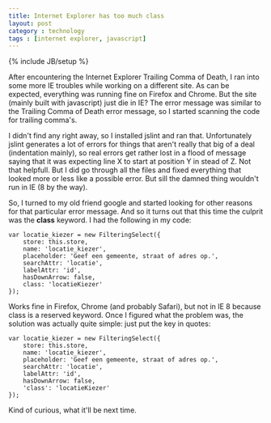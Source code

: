```yaml
---
title: Internet Explorer has too much class
layout: post
category : technology
tags : [internet explorer, javascript]
---
```

{% include JB/setup %}

After encountering the Internet Explorer Trailing Comma of Death, I ran into some more IE troubles while working on a different site. As can be expected, everything was running fine on Firefox and Chrome. But the site (mainly built with javascript) just die in IE? The error message was similar to the Trailing Comma of Death error message, so I started scanning the code for trailing comma's. 

I didn't find any right away, so I installed jslint and ran that. Unfortunately jslint generates a lot of errors for things that aren't really that big of a deal (indentation mainly), so real errors get rather lost in a flood of message saying that it was expecting line X to start at position Y in stead of Z. Not that helpfull. But I did go through all the files and fixed everything that looked more or less like a possible error. But sill the damned thing wouldn't run in IE (8 by the way).

So, I turned to my old friend google and started looking for other reasons for that particular error message. And so it turns out that this time the culprit was the **class** keyword. I had the following in my code:

	var locatie_kiezer = new FilteringSelect({
		store: this.store,
		name: 'locatie_kiezer',
		placeholder: 'Geef een gemeente, straat of adres op.',
		searchAttr: 'locatie',
		labelAttr: 'id',
		hasDownArrow: false,
		class: 'locatieKiezer'
	});

Works fine in Firefox, Chrome (and probably Safari), but not in IE 8 because class is a reserved keyword. Once I figured what the problem was, the solution was actually quite simple: just put the key in quotes:

	var locatie_kiezer = new FilteringSelect({
		store: this.store,
		name: 'locatie_kiezer',
		placeholder: 'Geef een gemeente, straat of adres op.',
		searchAttr: 'locatie',
		labelAttr: 'id',
		hasDownArrow: false,
		'class': 'locatieKiezer'
	});

Kind of curious, what it'll be next time.
